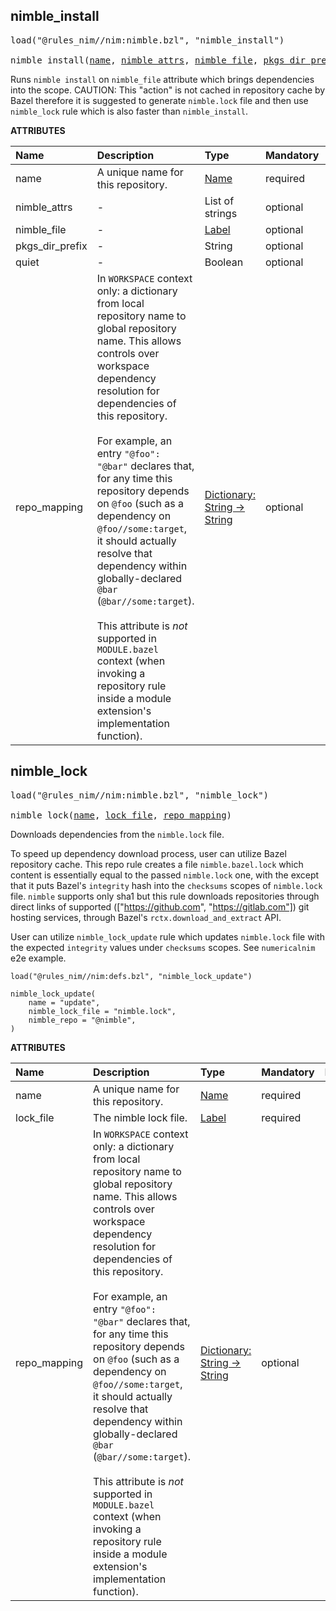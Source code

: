<!-- Generated with Stardoc: http://skydoc.bazel.build -->



<a id="nimble_install"></a>

## nimble_install

<pre>
load("@rules_nim//nim:nimble.bzl", "nimble_install")

nimble_install(<a href="#nimble_install-name">name</a>, <a href="#nimble_install-nimble_attrs">nimble_attrs</a>, <a href="#nimble_install-nimble_file">nimble_file</a>, <a href="#nimble_install-pkgs_dir_prefix">pkgs_dir_prefix</a>, <a href="#nimble_install-quiet">quiet</a>, <a href="#nimble_install-repo_mapping">repo_mapping</a>)
</pre>

Runs `nimble install` on `nimble_file` attribute which brings dependencies into the scope.
CAUTION: This "action" is not cached in repository cache by Bazel therefore it is suggested
to generate `nimble.lock` file and then use `nimble_lock` rule which is also faster than `nimble_install`.

**ATTRIBUTES**


| Name  | Description | Type | Mandatory | Default |
| :------------- | :------------- | :------------- | :------------- | :------------- |
| <a id="nimble_install-name"></a>name |  A unique name for this repository.   | <a href="https://bazel.build/concepts/labels#target-names">Name</a> | required |  |
| <a id="nimble_install-nimble_attrs"></a>nimble_attrs |  -   | List of strings | optional |  `["--noLockFile"]`  |
| <a id="nimble_install-nimble_file"></a>nimble_file |  -   | <a href="https://bazel.build/concepts/labels">Label</a> | optional |  `None`  |
| <a id="nimble_install-pkgs_dir_prefix"></a>pkgs_dir_prefix |  -   | String | optional |  `"pkgs2"`  |
| <a id="nimble_install-quiet"></a>quiet |  -   | Boolean | optional |  `False`  |
| <a id="nimble_install-repo_mapping"></a>repo_mapping |  In `WORKSPACE` context only: a dictionary from local repository name to global repository name. This allows controls over workspace dependency resolution for dependencies of this repository.<br><br>For example, an entry `"@foo": "@bar"` declares that, for any time this repository depends on `@foo` (such as a dependency on `@foo//some:target`, it should actually resolve that dependency within globally-declared `@bar` (`@bar//some:target`).<br><br>This attribute is _not_ supported in `MODULE.bazel` context (when invoking a repository rule inside a module extension's implementation function).   | <a href="https://bazel.build/rules/lib/dict">Dictionary: String -> String</a> | optional |  |


<a id="nimble_lock"></a>

## nimble_lock

<pre>
load("@rules_nim//nim:nimble.bzl", "nimble_lock")

nimble_lock(<a href="#nimble_lock-name">name</a>, <a href="#nimble_lock-lock_file">lock_file</a>, <a href="#nimble_lock-repo_mapping">repo_mapping</a>)
</pre>

Downloads dependencies from the `nimble.lock` file.

To speed up dependency download process, user can utilize Bazel repository cache.
This repo rule creates a file `nimble.bazel.lock` which content is essentially equal to the passed
`nimble.lock` one, with the except that it puts Bazel's `integrity` hash into the `checksums` scopes
of `nimble.lock` file. `nimble` supports only sha1 but this rule downloads repositories through direct links
of supported (["https://github.com", "https://gitlab.com"]) git hosting services, through Bazel's `rctx.download_and_extract` API.

User can utilize `nimble_lock_update` rule which updates `nimble.lock` file with the expected `integrity`
values under `checksums` scopes. See `numericalnim` e2e example.
```
load("@rules_nim//nim:defs.bzl", "nimble_lock_update")

nimble_lock_update(
    name = "update",
    nimble_lock_file = "nimble.lock",
    nimble_repo = "@nimble",
)
```

**ATTRIBUTES**


| Name  | Description | Type | Mandatory | Default |
| :------------- | :------------- | :------------- | :------------- | :------------- |
| <a id="nimble_lock-name"></a>name |  A unique name for this repository.   | <a href="https://bazel.build/concepts/labels#target-names">Name</a> | required |  |
| <a id="nimble_lock-lock_file"></a>lock_file |  The nimble lock file.   | <a href="https://bazel.build/concepts/labels">Label</a> | required |  |
| <a id="nimble_lock-repo_mapping"></a>repo_mapping |  In `WORKSPACE` context only: a dictionary from local repository name to global repository name. This allows controls over workspace dependency resolution for dependencies of this repository.<br><br>For example, an entry `"@foo": "@bar"` declares that, for any time this repository depends on `@foo` (such as a dependency on `@foo//some:target`, it should actually resolve that dependency within globally-declared `@bar` (`@bar//some:target`).<br><br>This attribute is _not_ supported in `MODULE.bazel` context (when invoking a repository rule inside a module extension's implementation function).   | <a href="https://bazel.build/rules/lib/dict">Dictionary: String -> String</a> | optional |  |


